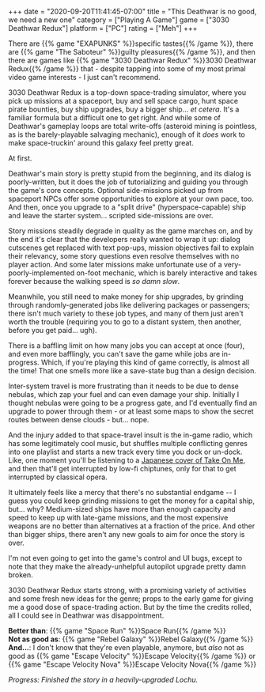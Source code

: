 +++
date = "2020-09-20T11:41:45-07:00"
title = "This Deathwar is no good, we need a new one"
category = ["Playing A Game"]
game = ["3030 Deathwar Redux"]
platform = ["PC"]
rating = ["Meh"]
+++

There are {{% game "EXAPUNKS" %}}specific tastes{{% /game %}}, there are {{% game "The Saboteur" %}}guilty pleasures{{% /game %}}, and then there are games like {{% game "3030 Deathwar Redux" %}}3030 Deathwar Redux{{% /game %}} that - despite tapping into some of my most primal video game interests - I just can't recommend.

3030 Deathwar Redux is a top-down space-trading simulator, where you pick up missions at a spaceport, buy and sell space cargo, hunt space pirate bounties, buy ship upgrades, buy a bigger ship... <i>et cetera</i>.  It's a familiar formula but a difficult one to get right.  And while some of Deathwar's gameplay loops are total write-offs (asteroid mining is pointless, as is the barely-playable salvaging mechanic), enough of it <i>does</i> work to make space-truckin' around this galaxy feel pretty great.

At first.

Deathwar's main story is pretty stupid from the beginning, and its dialog is poorly-written, but it does the job of tutorializing and guiding you through the game's core concepts.  Optional side-missions picked up from spaceport NPCs offer some opportunities to explore at your own pace, too.  And then, once you upgrade to a "split drive" (hyperspace-capable) ship and leave the starter system... scripted side-missions are over.

Story missions steadily degrade in quality as the game marches on, and by the end it's clear that the developers really wanted to wrap it up: dialog cutscenes get replaced with text pop-ups, mission objectives fail to explain their relevancy, some story questions even resolve themselves with no player action.  And some later missions make unfortunate use of a very-poorly-implemented on-foot mechanic, which is barely interactive and takes forever because the walking speed is <i>so damn slow</i>.

Meanwhile, you still need to make money for ship upgrades, by grinding through randomly-generated jobs like delivering packages or passengers; there isn't much variety to these job types, and many of them just aren't worth the trouble (requiring you to go to a distant system, then another, before you get paid... ugh).

There is a baffling limit on how many jobs you can accept at once (four), and even more bafflingly, you can't save the game while jobs are in-progress.  Which, if you're playing this kind of game correctly, is almost all the time!  That one smells more like a save-state bug than a design decision.

Inter-system travel is more frustrating than it needs to be due to dense nebulas, which zap your fuel and can even damage your ship.  Initially I thought nebulas were going to be a progress gate, and I'd eventually find an upgrade to power through them - or at least some maps to show the secret routes between dense clouds - but... nope.

And the injury added to that space-travel insult is the in-game radio, which has some legitimately cool music, but shuffles multiple conflicting genres into one playlist and starts a new track every time you dock or un-dock.  Like, one moment you'll be listening to a <a href="https://www.youtube.com/watch?v=yS77Q7ExVzM">Japanese cover of Take On Me</a>, and then that'll get interrupted by low-fi chiptunes, only for that to get interrupted by classical opera.

It ultimately feels like a mercy that there's no substantial endgame -- I guess you could keep grinding missions to get the money for a capital ship, but... why?  Medium-sized ships have more than enough capacity and speed to keep up with late-game missions, and the most expensive weapons are no better than alternatives at a fraction of the price.  And other than bigger ships, there aren't any new goals to aim for once the story is over.

I'm not even going to get into the game's control and UI bugs, except to note that they make the already-unhelpful autopilot upgrade pretty damn broken.

3030 Deathwar Redux starts strong, with a promising variety of activities and some fresh new ideas for the genre; props to the early game for giving me a good dose of space-trading action.  But by the time the credits rolled, all I could see in Deathwar was disappointment.

<b>Better than</b>: {{% game "Space Run" %}}Space Run{{% /game %}}  
<b>Not as good as</b>: {{% game "Rebel Galaxy" %}}Rebel Galaxy{{% /game %}}  
<b>And...</b>: I don't know that they're even playable, anymore, but <i>also</i> not as good as {{% game "Escape Velocity" %}}Escape Velocity{{% /game %}} or {{% game "Escape Velocity Nova" %}}Escape Velocity Nova{{% /game %}}

<i>Progress: Finished the story in a heavily-upgraded Lochu.</i>
